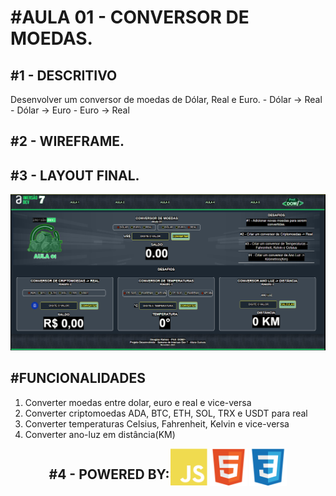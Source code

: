 <h1>#AULA 01 - CONVERSOR DE MOEDAS.</h1>

<h2>#1 - DESCRITIVO</h2>  
    Desenvolver um conversor de moedas de Dólar, Real e Euro.
        - Dólar -> Real
        - Dólar -> Euro
        - Euro -> Real

<h2>#2 - WIREFRAME.</h2>

<h2>#3 - LAYOUT FINAL.</h2>
<div style="display:inline-block">
 <img src="images/desafio1.jpg" alt="Layout Aula 01"/>
</div>

<h2>#FUNCIONALIDADES</h2>
<ol>
    <li>Converter moedas entre dolar, euro e real e vice-versa</li>
    <li>Converter criptomoedas ADA, BTC, ETH, SOL, TRX e USDT para real</li>
    <li>Converter temperaturas Celsius, Fahrenheit, Kelvin e vice-versa</li>
    <li>Converter ano-luz em distância(KM)</li>
</ol>


<div style="display:flex; justify-content:center;">
<h2 style="text-align:center;">#4 - POWERED BY:</h2>
<div style="display:inline-block;">
 <img src="https://raw.githubusercontent.com/devicons/devicon/master/icons/javascript/javascript-plain.svg" alt="Logo javascript" style="width:60px; height:60px;"/>
 <img src="https://raw.githubusercontent.com/devicons/devicon/master/icons/html5/html5-original.svg" style="width:60px; height:60px;"/>
 <img src="https://raw.githubusercontent.com/devicons/devicon/master/icons/css3/css3-original.svg" alt="Logo CSS 3" style="width:60px; height:60px;"/>
</div>
</div>

